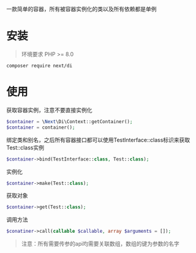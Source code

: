 一款简单的容器，所有被容器实例化的类以及所有依赖都是单例

# 安装

> 环境要求 PHP >= 8.0

```shell
composer require next/di
```

# 使用

获取容器实例，注意不要直接实例化

```php
$container = \Next\Di\Context::getContainer();
$container = container();
```

绑定类和别名，之后所有容器接口都可以使用TestInterface::class标识来获取Test::class实例

```php
$container->bind(TestInterface::class, Test::class);
```

实例化

```php
$container->make(Test::class);
```

获取对象

```php
$container->get(Test::class);
```

调用方法
```php
$conatiner->call(callable $callable, array $arguments = []);
```

> 注意：所有需要传参的api均需要关联数组，数组的键为参数的名字
